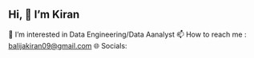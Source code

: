 ## Hi, 👋 I’m Kiran

👀 I’m interested in Data Engineering/Data Aanalyst
📫 How to reach me : balijakiran09@gmail.com 
🌐 Socials:

<!--
**balijak/balijak** is a ✨ _special_ ✨ repository because its `README.md` (this file) appears on your GitHub profile.

Here are some ideas to get you started:
👋 Hi, I’m Kiran
👀 I’m interested in Data Engineering/Data Aanalyst
📫 How to reach me : balijakiran09@gmail.com
-->
